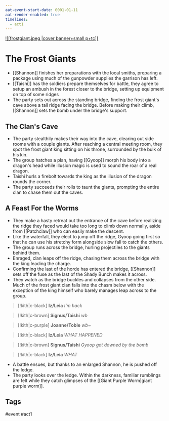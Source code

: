 ```yaml
---
aat-event-start-date: 0001-01-11
aat-render-enabled: true
timelines:
  - act1
---
```

[![[frostgiant.jpeg |cover banner+small p+tc]]](frostgiant.jpeg )
# The Frost Giants
- [[Shannon]] finishes her preparations with the local smiths, preparing a package using  much of the gunpowder supplies the garrison has left.
- [[Taishi]] has the soldiers prepare themselves for battle, they agree to setup an ambush in the forest closer to the bridge, setting up equipment on top of some ridges
- The party sets out across the standing bridge, finding the frost giant's cave above a tall ridge facing the bridge. Before making their climb, [[Shannon]] sets the bomb under the bridge's support.
## The Clan's Cave
- The party stealthily makes their way into the cave, clearing out side rooms with a couple giants. After reaching a central meeting room, they spot the frost giant king sitting on his throne, surrounded by the bulk of his kin.
- The group hatches a plan, having [[Gyoop]] morph his body into a dragon's head while illusion magic is used to sound the roar of a real dragon.
- Taishi hurls a firebolt towards the king as the illusion of the dragon rounds the corner.
- The party succeeds their rolls to taunt the giants, prompting the entire clan to chase them out the caves.
## A Feast For the Worms
- They make a hasty retreat out the entrance of the cave before realizing the ridge they faced would take too long to climb down normally, aside from [[Patchclaw]] who can easily make the descent.
- Like the waterfall, they elect to jump off the ridge, Gyoop going first so that he can use his stretchy form alongside slow fall to catch the others.
- The group runs across the bridge, hurling projectiles to the giants behind them.
- Enraged, clan leaps off the ridge, chasing them across the bridge with the king leading the charge.
- Confirming the last of the horde has entered the bridge, [[Shannon]] sets off the fuse as the last of the Shady Bunch makes it across.
- They watch as the bridge buckles and collapses from the other side. Much of the frost giant clan falls into the chasm below with the exception of the king himself who barely manages leap across to the group.

> [!kith|c-black] **Iz/Leia** _I'm back_

> [!kith|c-brown] **Signus/Taishi** _wb_

> [!kith|c-purple] **Joanne/Toble** _wb~_

> [!kith|c-black] **Iz/Leia** _WHAT HAPPENED_

> [!kith|c-brown] **Signus/Taishi** _Gyoop got downed by the bomb_

> [!kith|c-black] **Iz/Leia** _WHAT_

- A battle ensues, but thanks to an enlarged Shannon, he is pushed off the ledge.
- The party looks over the ledge. Within the darkness, familiar rumblings are felt while they catch glimpses of the [[Giant Purple Worm|giant purple worm]].

## Tags
 #event #act1

